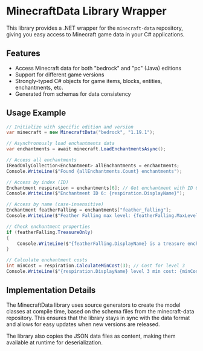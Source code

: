 # MinecraftData Library Wrapper

This library provides a .NET wrapper for the `minecraft-data` repository, giving you easy access to Minecraft game data in your C# applications.

## Features

- Access Minecraft data for both "bedrock" and "pc" (Java) editions
- Support for different game versions
- Strongly-typed C# objects for game items, blocks, entities, enchantments, etc.
- Generated from schemas for data consistency

## Usage Example

```csharp
// Initialize with specific edition and version
var minecraft = new MinecraftData("bedrock", "1.19.1");

// Asynchronously load enchantments data
var enchantments = await minecraft.LoadEnchantmentsAsync();

// Access all enchantments
IReadOnlyCollection<Enchantment> allEnchantments = enchantments;
Console.WriteLine($"Found {allEnchantments.Count} enchantments");

// Access by index (ID)
Enchantment respiration = enchantments[6]; // Get enchantment with ID 6
Console.WriteLine($"Enchantment ID 6: {respiration.DisplayName}");

// Access by name (case-insensitive)
Enchantment featherFalling = enchantments["feather_falling"];
Console.WriteLine($"Feather Falling max level: {featherFalling.MaxLevel}");

// Check enchantment properties
if (featherFalling.TreasureOnly)
{
    Console.WriteLine($"{featherFalling.DisplayName} is a treasure enchantment");
}

// Calculate enchantment costs
int minCost = respiration.CalculateMinCost(3); // Cost for level 3
Console.WriteLine($"{respiration.DisplayName} level 3 min cost: {minCost}");
```

## Implementation Details

The MinecraftData library uses source generators to create the model classes at compile time, based on the schema files from the minecraft-data repository. This ensures that the library stays in sync with the data format and allows for easy updates when new versions are released.

The library also copies the JSON data files as content, making them available at runtime for deserialization.

